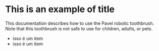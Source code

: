 # This is an example of title

This documentation describes how to use the Pavel robotic toothbrush.
Note that this toothbrush is not safe to use for children, adults, or pets.

- isso é um item
- isso é um item